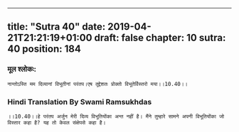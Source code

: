 
---
title: "Sutra 40"
date: 2019-04-21T21:21:19+01:00
draft: false
chapter: 10
sutra: 40
position: 184
---
### मूल श्लोकः:
```
नान्तोऽस्ति मम दिव्यानां विभूतीनां परंतप।एष तूद्देशतः प्रोक्तो विभूतेर्विस्तरो मया।।10.40।।

```

### Hindi Translation By Swami Ramsukhdas
```
।।10.40।।हे परंतप अर्जुन मेरी दिव्य विभूतियोंका अन्त नहीं है। मैंने तुम्हारे सामने अपनी विभूतियोंका जो विस्तार कहा है? यह तो केवल संक्षेपसे कहा है।

```

